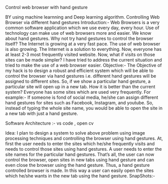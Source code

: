 Control web browser with hand gesture

BY using machine learnning and Deep learning algorithm. 
Controlling Web Browser via different hand gestures Introduction:- Web Browsers is a very common software application which we use every day, every hour. Use of technology can make use of web browsers more and easier. We know about hand gestures.
Why not try hand gestures to control the browser itself? The Internet is growing at a very fast pace. The use of web browser is also growing. The Internet is a solution to everything. 
Now, everyone has at least 2-3 most frequently visited website. Now, what if visits on those sites can be made simpler? I have tried to address the current situation and tried to make the use of a web browser easier. 
Objective:- The Objective of my hack is to design a robust and efficient system which will be able to control the browser via hand gestures i.e. different hand gestures will be assigned to different sites. So, if we show a particular hand gesture, a particular site will open up in a new tab. How it is better than the current system? Everyone has some sites which are used very frequently. 
For example:- If someone is fond of social media, he/she can assign different hand gestures for sites such as Facebook, Instagram, and youtube. So, instead of typing the whole site name, you would be able to open the site in a new tab with just a hand gesture.

Software Architecture :- vs code , open cv 

Idea: I plan to design a system to solve above problem using image processing techniques and controlling the browser using hand gestures. At, first the user needs to enter the sites which he/she frequently visits and needs to control those sites using hand gestures. A user needs to enter the site names for the particular hand gestures. That’s all, the user can now control the browser, open sites in new tabs using hand gesture and can even close the browser using the hand gesture. Thus, a hand gesture controlled browser is made. In this way a user can easily open the sites which he/she wants in the new tab using the hand gesture. SnapShots:-
